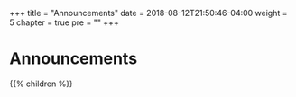 +++
title = "Announcements"
date = 2018-08-12T21:50:46-04:00
weight = 5
chapter = true
pre = "<b></b>"
+++

# Announcements

{{% children  %}}
